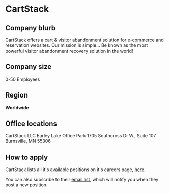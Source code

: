 # CartStack

## Company blurb

CartStack offers a cart & visitor abandonment solution for e-commerce and reservation websites. Our mission is simple... Be known as the most powerful visitor abandonment recovery solution in the world!

## Company size

0-50 Employees

## Region

**Worldwide** 

## Office locations

CartStack LLC
Earley Lake Office Park
1705 Southcross Dr W., Suite 107
Burnsville, MN 55306

## How to apply

CartStack lists all it's available positions on it's careers page, [here](https://www.cartstack.com/careers/).

You can also subscribe to their [email list](https://www.cartstack.com/careers/get-notified/), which will notify you when they post a new position.
